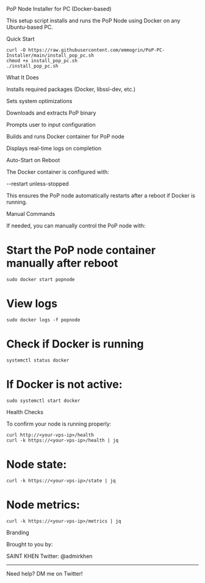 PoP Node Installer for PC (Docker-based)

This setup script installs and runs the PoP Node using Docker on any Ubuntu-based PC.

Quick Start
```
curl -O https://raw.githubusercontent.com/emmogrin/PoP-PC-Installer/main/install_pop_pc.sh
chmod +x install_pop_pc.sh
./install_pop_pc.sh
```
What It Does

Installs required packages (Docker, libssl-dev, etc.)

Sets system optimizations

Downloads and extracts PoP binary

Prompts user to input configuration

Builds and runs Docker container for PoP node

Displays real-time logs on completion


Auto-Start on Reboot

The Docker container is configured with:

--restart unless-stopped

This ensures the PoP node automatically restarts after a reboot if Docker is running.

Manual Commands

If needed, you can manually control the PoP node with:

# Start the PoP node container manually after reboot
```
sudo docker start popnode
```
# View logs
```
sudo docker logs -f popnode
```
# Check if Docker is running
```
systemctl status docker
```
# If Docker is not active:
```
sudo systemctl start docker
```
Health Checks

To confirm your node is running properly:
```
curl http://<your-vps-ip>/health
curl -k https://<your-vps-ip>/health | jq
```
# Node state:
```
curl -k https://<your-vps-ip>/state | jq
```
# Node metrics:
```
curl -k https://<your-vps-ip>/metrics | jq
```
Branding

Brought to you by:

SAINT KHEN
Twitter: @admirkhen


---

Need help? DM me on Twitter!

